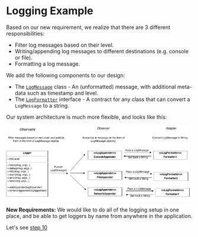 # Logging Example

Based on our new requirement, we realize that there are 3 different responsibilities:
 * Filter log messages based on their level.
 * Writing/appending log messages to different destinations (e.g. console or file).
 * Formatting a log message.

We add the following components to our design:
 * The [`LogMessage`](src/csc301/loggingExample/logging/LogMessage.java) class - An (unformatted) message, with additional meta-data such as timestamp and level.
 * The [`LogFormatter`](src/csc301/loggingExample/logging/LogFormatter.java) interface - A contract for any class that can convert a `LogMessage` to a string.

Our system architecture is much more flexible, and looks like this:

![Architecture Diagram](LoggerArchitecture.png)
 

__New Requirements:__ We would like to do all of the logging setup in one place, and be able to get loggers by name from anywhere in the application.

Let's see [step 10](https://github.com/csc301-fall2014/LoggingExample/tree/step10)
